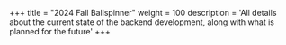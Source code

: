 +++
title = "2024 Fall Ballspinner"
weight = 100
description = 'All details about the current state of the backend development, along with what is planned for the future'
+++